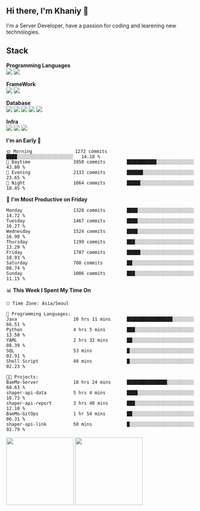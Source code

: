 ## Hi there, I'm Khaniy 👋
I'm a Server Developer, have a passion for coding and learening new technologies.
<!-- <br> 📫 Email : kangh1596@gmail.com 
<br> 📝 Blog  : khan03.tistory.com/
<br> <img src="https://img.shields.io/badge/Email-222222?style=for-the-badge&logo=Gmail&logoColor=white">
<br> <img src="https://img.shields.io/badge/Blog -222222?style=for-the-badge&logo=Tistory&logoColor=white">
[hank0302's Blog](https://khan03.tistory.com/)
-->
## Stack 

**Programming Languages** <br>
 <img src="https://img.shields.io/badge/JAVA-E6522C?style=for-the-badge&logo=Java&logoColor=white">
 <img src="https://img.shields.io/badge/Python-3776AB?style=for-the-badge&logo=python&logoColor=white">

**FrameWork** <br>
<img src="https://img.shields.io/badge/SpringBoot-6DB33F?style=for-the-badge&logo=SpringBoot&logoColor=white">
<img src="https://img.shields.io/badge/FastAPI-009688?style=for-the-badge&logo=FastAPI&logoColor=white">

**Database** <br>
<img src="https://img.shields.io/badge/MySQL-4479A1?style=for-the-badge&logo=MySQL&logoColor=white">
<img src="https://img.shields.io/badge/MariaDB-003545?style=for-the-badge&logo=MariaDB&logoColor=white">
<img src="https://img.shields.io/badge/MongoDB-47A248?style=for-the-badge&logo=MongoDB&logoColor=white">
<img src="https://img.shields.io/badge/Redis-DC382D?style=for-the-badge&logo=Redis&logoColor=white">
<img src="https://img.shields.io/badge/PostgreSQL-4169E1?style=for-the-badge&logo=PostgreSQL&logoColor=white">

**Infra** <br>
<img src="https://img.shields.io/badge/Kubernetes-326CE5?style=for-the-badge&logo=Kubernetes&logoColor=white">
<img src="https://img.shields.io/badge/Prometheus-E6522C?style=for-the-badge&logo=prometheus&logoColor=white">
<img src="https://img.shields.io/badge/Grafana-F46800?style=for-the-badge&logo=grafana&logoColor=white">

<!--START_SECTION:waka-->
**I'm an Early 🐤** 

```text
🌞 Morning                1272 commits        ████░░░░░░░░░░░░░░░░░░░░░   14.10 % 
🌆 Daytime                3950 commits        ███████████░░░░░░░░░░░░░░   43.80 % 
🌃 Evening                2133 commits        ██████░░░░░░░░░░░░░░░░░░░   23.65 % 
🌙 Night                  1664 commits        █████░░░░░░░░░░░░░░░░░░░░   18.45 % 
```
📅 **I'm Most Productive on Friday** 

```text
Monday                   1328 commits        ████░░░░░░░░░░░░░░░░░░░░░   14.72 % 
Tuesday                  1467 commits        ████░░░░░░░░░░░░░░░░░░░░░   16.27 % 
Wednesday                1524 commits        ████░░░░░░░░░░░░░░░░░░░░░   16.90 % 
Thursday                 1199 commits        ███░░░░░░░░░░░░░░░░░░░░░░   13.29 % 
Friday                   1707 commits        █████░░░░░░░░░░░░░░░░░░░░   18.93 % 
Saturday                 788 commits         ██░░░░░░░░░░░░░░░░░░░░░░░   08.74 % 
Sunday                   1006 commits        ███░░░░░░░░░░░░░░░░░░░░░░   11.15 % 
```


📊 **This Week I Spent My Time On** 

```text
🕑︎ Time Zone: Asia/Seoul

💬 Programming Languages: 
Java                     20 hrs 11 mins      █████████████████░░░░░░░░   66.51 % 
Python                   4 hrs 5 mins        ███░░░░░░░░░░░░░░░░░░░░░░   13.50 % 
YAML                     2 hrs 32 mins       ██░░░░░░░░░░░░░░░░░░░░░░░   08.39 % 
SQL                      53 mins             █░░░░░░░░░░░░░░░░░░░░░░░░   02.91 % 
Shell Script             40 mins             █░░░░░░░░░░░░░░░░░░░░░░░░   02.23 % 

🐱‍💻 Projects: 
BaeMo-Server             18 hrs 24 mins      ███████████████░░░░░░░░░░   60.63 % 
shaper-api-data          5 hrs 4 mins        ████░░░░░░░░░░░░░░░░░░░░░   16.73 % 
shaper-api-report        3 hrs 40 mins       ███░░░░░░░░░░░░░░░░░░░░░░   12.10 % 
BaeMo-GitOps             1 hr 54 mins        ██░░░░░░░░░░░░░░░░░░░░░░░   06.31 % 
shaper-api-link          50 mins             █░░░░░░░░░░░░░░░░░░░░░░░░   02.79 % 
```


<!--END_SECTION:waka-->
<p>
  <img height="180em" src="https://github-readme-stats-khaniys-projects.vercel.app/api?username=khaniy&show_icons=true&include_all_commits=true">
  <img height="180em" src="https://github-readme-stats-khaniys-projects.vercel.app/api/top-langs?username=khaniy&layout=compact">
</p>


